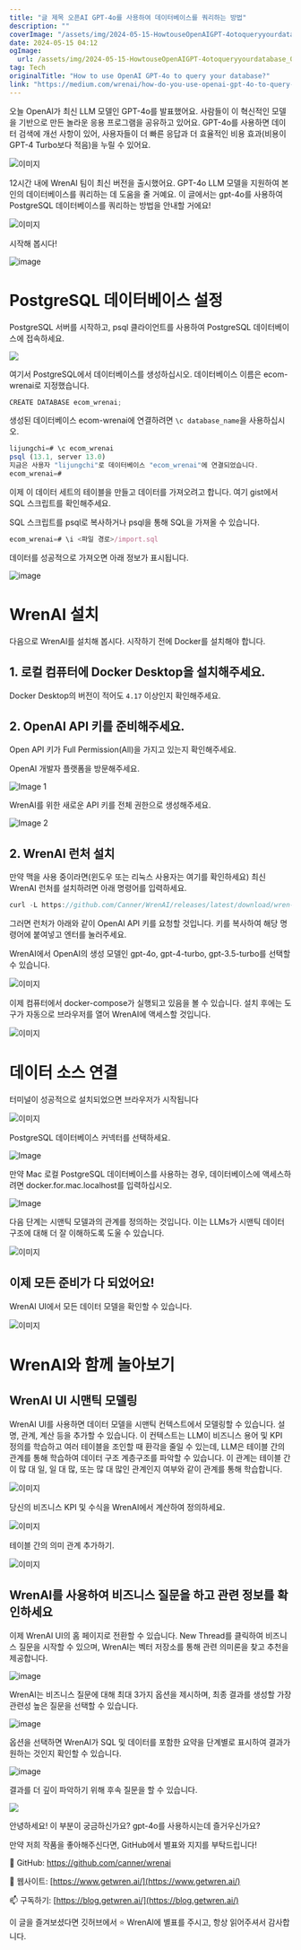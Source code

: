 ```yaml
---
title: "글 제목 오픈AI GPT-4o를 사용하여 데이터베이스를 쿼리하는 방법"
description: ""
coverImage: "/assets/img/2024-05-15-HowtouseOpenAIGPT-4otoqueryyourdatabase_0.png"
date: 2024-05-15 04:12
ogImage: 
  url: /assets/img/2024-05-15-HowtouseOpenAIGPT-4otoqueryyourdatabase_0.png
tag: Tech
originalTitle: "How to use OpenAI GPT-4o to query your database?"
link: "https://medium.com/wrenai/how-do-you-use-openai-gpt-4o-to-query-your-database-f24be68b0b70"
---
```



오늘 OpenAI가 최신 LLM 모델인 GPT-4o를 발표했어요. 사람들이 이 혁신적인 모델을 기반으로 만든 놀라운 응용 프로그램을 공유하고 있어요. GPT-4o를 사용하면 데이터 검색에 개선 사항이 있어, 사용자들이 더 빠른 응답과 더 효율적인 비용 효과(비용이 GPT-4 Turbo보다 적음)을 누릴 수 있어요.

![이미지](/assets/img/2024-05-15-HowtouseOpenAIGPT-4otoqueryyourdatabase_0.png)

12시간 내에 WrenAI 팀이 최신 버전을 출시했어요. GPT-4o LLM 모델을 지원하여 본인의 데이터베이스를 쿼리하는 데 도움을 줄 거예요. 이 글에서는 gpt-4o를 사용하여 PostgreSQL 데이터베이스를 쿼리하는 방법을 안내할 거에요!

![이미지](/assets/img/2024-05-15-HowtouseOpenAIGPT-4otoqueryyourdatabase_1.png)



시작해 봅시다!

![image](/assets/img/2024-05-15-HowtouseOpenAIGPT-4otoqueryyourdatabase_2.png)

# PostgreSQL 데이터베이스 설정

PostgreSQL 서버를 시작하고, psql 클라이언트를 사용하여 PostgreSQL 데이터베이스에 접속하세요.



<img src="/assets/img/2024-05-15-HowtouseOpenAIGPT-4otoqueryyourdatabase_3.png" />

여기서 PostgreSQL에서 데이터베이스를 생성하십시오. 데이터베이스 이름은 ecom-wrenai로 지정했습니다.

```js
CREATE DATABASE ecom_wrenai;
```

생성된 데이터베이스 ecom-wrenai에 연결하려면 `\c database_name`을 사용하십시오.




```js
lijungchi=# \c ecom_wrenai
psql (13.1, server 13.0)
지금은 사용자 "lijungchi"로 데이터베이스 "ecom_wrenai"에 연결되었습니다.
ecom_wrenai=#
```

이제 이 데이터 세트의 테이블을 만들고 데이터를 가져오려고 합니다. 여기 gist에서 SQL 스크립트를 확인해주세요.

SQL 스크립트를 psql로 복사하거나 psql을 통해 SQL을 가져올 수 있습니다.

```js
ecom_wrenai=# \i <파일 경로>/import.sql
``` 




데이터를 성공적으로 가져오면 아래 정보가 표시됩니다.

![image](/assets/img/2024-05-15-HowtouseOpenAIGPT-4otoqueryyourdatabase_4.png)

# WrenAI 설치

다음으로 WrenAI를 설치해 봅시다. 시작하기 전에 Docker를 설치해야 합니다.



## 1. 로컬 컴퓨터에 Docker Desktop을 설치해주세요.

Docker Desktop의 버전이 적어도 `4.17` 이상인지 확인해주세요.

## 2. OpenAI API 키를 준비해주세요.

Open API 키가 Full Permission(All)을 가지고 있는지 확인해주세요.



OpenAI 개발자 플랫폼을 방문해주세요.


![Image 1](/assets/img/2024-05-15-HowtouseOpenAIGPT-4otoqueryyourdatabase_5.png)


WrenAI를 위한 새로운 API 키를 전체 권한으로 생성해주세요.


![Image 2](/assets/img/2024-05-15-HowtouseOpenAIGPT-4otoqueryyourdatabase_6.png)




## 2. WrenAI 런처 설치

만약 맥을 사용 중이라면(윈도우 또는 리눅스 사용자는 여기를 확인하세요) 최신 WrenAI 런처를 설치하려면 아래 명령어를 입력하세요.

```js
curl -L https://github.com/Canner/WrenAI/releases/latest/download/wren-launcher-darwin.tar.gz | tar -xz && ./wren-launcher-darwin
```

그러면 런처가 아래와 같이 OpenAI API 키를 요청할 것입니다. 키를 복사하여 해당 명령어에 붙여넣고 엔터를 눌러주세요.



WrenAI에서 OpenAI의 생성 모델인 gpt-4o, gpt-4-turbo, gpt-3.5-turbo를 선택할 수 있습니다.

![이미지](/assets/img/2024-05-15-HowtouseOpenAIGPT-4otoqueryyourdatabase_7.png)

이제 컴퓨터에서 docker-compose가 실행되고 있음을 볼 수 있습니다. 설치 후에는 도구가 자동으로 브라우저를 열어 WrenAI에 액세스할 것입니다.

![이미지](/assets/img/2024-05-15-HowtouseOpenAIGPT-4otoqueryyourdatabase_8.png)



# 데이터 소스 연결

터미널이 성공적으로 설치되었으면 브라우저가 시작됩니다

![이미지](/assets/img/2024-05-15-HowtouseOpenAIGPT-4otoqueryyourdatabase_9.png)

PostgreSQL 데이터베이스 커넥터를 선택하세요.




![Image](/assets/img/2024-05-15-HowtouseOpenAIGPT-4otoqueryyourdatabase_10.png)

만약 Mac 로컬 PostgreSQL 데이터베이스를 사용하는 경우, 데이터베이스에 액세스하려면 docker.for.mac.localhost를 입력하십시오.

![Image](/assets/img/2024-05-15-HowtouseOpenAIGPT-4otoqueryyourdatabase_11.png)

다음 단계는 시맨틱 모델과의 관계를 정의하는 것입니다. 이는 LLMs가 시맨틱 데이터 구조에 대해 더 잘 이해하도록 도울 수 있습니다.





![이미지](/assets/img/2024-05-15-HowtouseOpenAIGPT-4otoqueryyourdatabase_12.png)

## 이제 모든 준비가 다 되었어요!

WrenAI UI에서 모든 데이터 모델을 확인할 수 있습니다.

![이미지](/assets/img/2024-05-15-HowtouseOpenAIGPT-4otoqueryyourdatabase_13.png)




# WrenAI와 함께 놀아보기

## WrenAI UI 시맨틱 모델링

WrenAI UI를 사용하면 데이터 모델을 시맨틱 컨텍스트에서 모델링할 수 있습니다. 설명, 관계, 계산 등을 추가할 수 있습니다. 이 컨텍스트는 LLM이 비즈니스 용어 및 KPI 정의를 학습하고 여러 테이블을 조인할 때 환각을 줄일 수 있는데, LLM은 테이블 간의 관계를 통해 학습하여 데이터 구조 계층구조를 파악할 수 있습니다. 이 관계는 테이블 간이 많 대 일, 일 대 많, 또는 많 대 많인 관계인지 여부와 같이 관계를 통해 학습합니다.

![이미지](/assets/img/2024-05-15-HowtouseOpenAIGPT-4otoqueryyourdatabase_14.png)



당신의 비즈니스 KPI 및 수식을 WrenAI에서 계산하여 정의하세요.

![이미지](/assets/img/2024-05-15-HowtouseOpenAIGPT-4otoqueryyourdatabase_15.png)

테이블 간의 의미 관계 추가하기.

![이미지](/assets/img/2024-05-15-HowtouseOpenAIGPT-4otoqueryyourdatabase_16.png)



## WrenAI를 사용하여 비즈니스 질문을 하고 관련 정보를 확인하세요

이제 WrenAI UI의 홈 페이지로 전환할 수 있습니다. New Thread를 클릭하여 비즈니스 질문을 시작할 수 있으며, WrenAI는 벡터 저장소를 통해 관련 의미론을 찾고 추천을 제공합니다.

![image](/assets/img/2024-05-15-HowtouseOpenAIGPT-4otoqueryyourdatabase_17.png)

WrenAI는 비즈니스 질문에 대해 최대 3가지 옵션을 제시하며, 최종 결과를 생성할 가장 관련성 높은 질문을 선택할 수 있습니다.



![image](/assets/img/2024-05-15-HowtouseOpenAIGPT-4otoqueryyourdatabase_18.png)

옵션을 선택하면 WrenAI가 SQL 및 데이터를 포함한 요약을 단계별로 표시하여 결과가 원하는 것인지 확인할 수 있습니다.

![image](/assets/img/2024-05-15-HowtouseOpenAIGPT-4otoqueryyourdatabase_19.png)

결과를 더 깊이 파악하기 위해 후속 질문을 할 수 있습니다.



<img src="/assets/img/2024-05-15-HowtouseOpenAIGPT-4otoqueryyourdatabase_20.png" />

안녕하세요! 이 부분이 궁금하신가요? gpt-4o를 사용하시는데 즐거우신가요?

만약 저희 작품을 좋아해주신다면, GitHub에서 별표와 지지를 부탁드립니다!

🚀 GitHub: https://github.com/canner/wrenai



🙌 웹사이트: [https://www.getwren.ai/](https://www.getwren.ai/)

📫 구독하기: [https://blog.getwren.ai/](https://blog.getwren.ai/)

이 글을 즐겨보셨다면 깃허브에서 ⭐ WrenAI에 별표를 주시고, 항상 읽어주셔서 감사합니다.